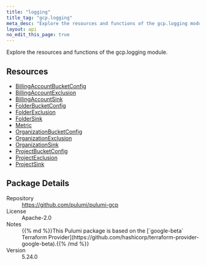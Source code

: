 ```yaml
---
title: "logging"
title_tag: "gcp.logging"
meta_desc: "Explore the resources and functions of the gcp.logging module."
layout: api
no_edit_this_page: true
---
```


<!-- WARNING: this file was generated by Pulumi Docs Generator. -->
<!-- Do not edit by hand unless you're certain you know what you are doing! -->

Explore the resources and functions of the gcp.logging module.

<h2 id="resources">Resources</h2>
<ul class="api">
    <li><a href="billingaccountbucketconfig" title="BillingAccountBucketConfig"><span class="api-symbol api-symbol--resource"></span>BillingAccountBucketConfig</a></li>
    <li><a href="billingaccountexclusion" title="BillingAccountExclusion"><span class="api-symbol api-symbol--resource"></span>BillingAccountExclusion</a></li>
    <li><a href="billingaccountsink" title="BillingAccountSink"><span class="api-symbol api-symbol--resource"></span>BillingAccountSink</a></li>
    <li><a href="folderbucketconfig" title="FolderBucketConfig"><span class="api-symbol api-symbol--resource"></span>FolderBucketConfig</a></li>
    <li><a href="folderexclusion" title="FolderExclusion"><span class="api-symbol api-symbol--resource"></span>FolderExclusion</a></li>
    <li><a href="foldersink" title="FolderSink"><span class="api-symbol api-symbol--resource"></span>FolderSink</a></li>
    <li><a href="metric" title="Metric"><span class="api-symbol api-symbol--resource"></span>Metric</a></li>
    <li><a href="organizationbucketconfig" title="OrganizationBucketConfig"><span class="api-symbol api-symbol--resource"></span>OrganizationBucketConfig</a></li>
    <li><a href="organizationexclusion" title="OrganizationExclusion"><span class="api-symbol api-symbol--resource"></span>OrganizationExclusion</a></li>
    <li><a href="organizationsink" title="OrganizationSink"><span class="api-symbol api-symbol--resource"></span>OrganizationSink</a></li>
    <li><a href="projectbucketconfig" title="ProjectBucketConfig"><span class="api-symbol api-symbol--resource"></span>ProjectBucketConfig</a></li>
    <li><a href="projectexclusion" title="ProjectExclusion"><span class="api-symbol api-symbol--resource"></span>ProjectExclusion</a></li>
    <li><a href="projectsink" title="ProjectSink"><span class="api-symbol api-symbol--resource"></span>ProjectSink</a></li>
</ul>

<h2 id="package-details">Package Details</h2>
<dl class="package-details">
	<dt>Repository</dt>
	<dd><a href="https://github.com/pulumi/pulumi-gcp">https://github.com/pulumi/pulumi-gcp</a></dd>
	<dt>License</dt>
	<dd>Apache-2.0</dd>
	<dt>Notes</dt>
	<dd>{{% md %}}This Pulumi package is based on the [`google-beta` Terraform Provider](https://github.com/hashicorp/terraform-provider-google-beta).{{% /md %}}</dd>
	<dt>Version</dt>
	<dd>5.24.0</dd>
</dl>

